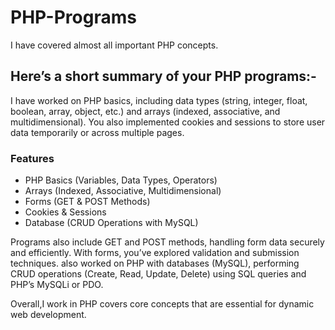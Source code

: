 # PHP-Programs
I have covered almost all important PHP concepts.
 
## Here’s a short summary of your PHP programs:-

I have worked on PHP basics, including data types (string, integer, float, boolean, array, object, etc.) and arrays (indexed, associative, and multidimensional). You also implemented cookies and sessions to store user data temporarily or across multiple pages.

### Features  
- PHP Basics (Variables, Data Types, Operators)  
- Arrays (Indexed, Associative, Multidimensional)  
- Forms (GET & POST Methods)  
- Cookies & Sessions  
- Database (CRUD Operations with MySQL)  


Programs also include GET and POST methods, handling form data securely and efficiently. With forms, you’ve explored validation and submission techniques. also worked on PHP with databases (MySQL), performing CRUD operations (Create, Read, Update, Delete) using SQL queries and PHP’s MySQLi or PDO.

Overall,I work in PHP covers core concepts that are essential for dynamic web development.